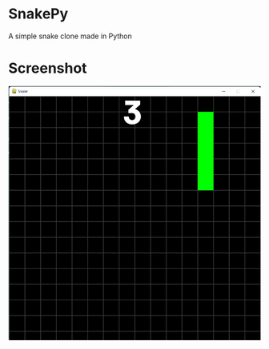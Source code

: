 # SnakePy

A simple snake clone made in Python

# Screenshot

![Screenshot of the Snake game](https://github.com/maren0000/snakepy/blob/main/screenshot.png?raw=true)